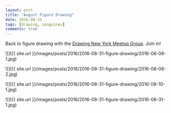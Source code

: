 ```yaml
---
layout: post
title: "August Figure Drawing"
date: 2016-08-31
tags: [drawing, sanguines]
comments: true
---
```

Back to figure drawing with the [Drawing New York Meetup Group](https://www.meetup.com/drawingnewyork/). Join in!

![]({{ site.url }}/images/posts/2016/2016-08-31-figure-drawing/2016-08-06-1.jpg)

![]({{ site.url }}/images/posts/2016/2016-08-31-figure-drawing/2016-08-06-2.jpg)

![]({{ site.url }}/images/posts/2016/2016-08-31-figure-drawing/2016-08-10-1.jpg)

![]({{ site.url }}/images/posts/2016/2016-08-31-figure-drawing/2016-08-31-1.jpg)

